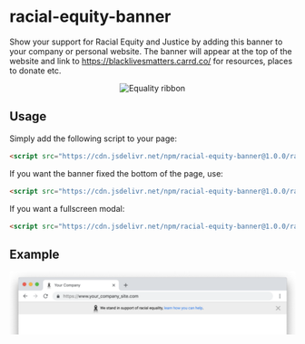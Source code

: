 # racial-equity-banner
Show your support for Racial Equity and Justice by adding this banner to your company or personal website. The banner will appear at the top of the website and link to https://blacklivesmatters.carrd.co/ for resources, places to donate etc.

<p align="center">
  <img src="https://github.com/blittle/racial-equity-banner/blob/master/ribbon.png?raw=true" alt="Equality ribbon"/>
</p>

## Usage
Simply add the following script to your page:

```html
<script src="https://cdn.jsdelivr.net/npm/racial-equity-banner@1.0.0/racial-equity-banner.js" async></script> 
```

If you want the banner fixed the bottom of the page, use:

```html
<script src="https://cdn.jsdelivr.net/npm/racial-equity-banner@1.0.0/racial-equity-banner-bottom.js" async></script> 
```

If you want a fullscreen modal:

```html
<script src="https://cdn.jsdelivr.net/npm/racial-equity-banner@1.0.0/racial-equity-banner-fullscreen.js" async></script> 
```

## Example

![alt text](equity.png "Example equality banner")